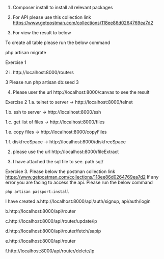 1. Composer install to install all relevant packages

2. For API please use this collection link https://www.getpostman.com/collections/118ee86d0264769ea7d2

3. For view the result to below


To create all table please run the below command

php artisan migrate

Exercise 1

2 i. http://localhost:8000/routers


3 Please run php artisan db:seed 3

4. Please user the url http://localhost:8000/canvas to see the result




Exercise 2
  1.a. telnet to server ->  http://localhost:8000/telnet

  1.b. ssh to server ->  http://localhost:8000/ssh

  1.c. get list of files ->  http://localhost:8000/files

  1.e. copy files ->  http://localhost:8000/copyFiles

  1.f. diskfreeSpace ->  http://localhost:8000/diskfreeSpace

  2. please use the url http://localhost:8000/fileExtract 

  5. I have attached the sql file to see. path sql/


Exercise 3.
  Please below the postman collection link
  https://www.getpostman.com/collections/118ee86d0264769ea7d2
    If any error you are facing to access the api. Please run the below command
    
    php artisan passport:install
    
  I have created
  a.http://localhost:8000/api/auth/signup, api/auth/login

  b.http://localhost:8000/api/router

  c.http://localhost:8000/api/router/update/ip

  d.http://localhost:8000/api/router/fetch/sapip

  e.http://localhost:8000/api/router

  f.http://localhost:8000/api/router/delete/ip


